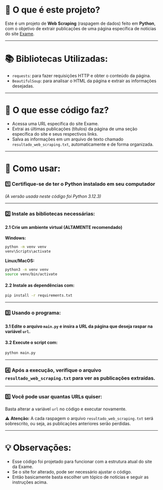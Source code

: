 # 📌 O que é este projeto?

Este é um projeto de **Web Scraping** (raspagem de dados) feito em **Python**, com o objetivo de extrair publicações de uma página específica de notícias do site [Exame](https://exame.com/).

---

# 📚 Bibliotecas Utilizadas:

- `requests`: para fazer requisições HTTP e obter o conteúdo da página.
- `BeautifulSoup`: para analisar o HTML da página e extrair as informações desejadas.

---

# 🧠 O que esse código faz?

- Acessa uma URL específica do site Exame.
- Extrai as últimas publicações (títulos) da página de uma seção específica do site e seus respectivos links.
- Salva as informações em um arquivo de texto chamado `resultado_web_scraping.txt`, automaticamente e de forma organizada.

---

# 🚀 Como usar:

### 1️⃣ Certifique-se de ter o Python instalado em seu computador  
*(A versão usada neste código foi Python 3.12.3)*

---

### 2️⃣ Instale as bibliotecas necessárias:

#### 2.1 Crie um ambiente virtual (ALTAMENTE recomendado)

**Windows:**

```bash
python -m venv venv
venv\Scripts\activate
```

**Linux/MacOS:**

```bash
python3 -m venv venv
source venv/bin/activate
```

#### 2.2 Instale as dependências com:

```bash
pip install -r requirements.txt
```

---

### 3️⃣ Usando o programa:

#### 3.1 Edite o arquivo `main.py` e insira a URL da página que deseja raspar na variável `url`.

#### 3.2 Execute o script com:

```bash
python main.py
```

---

### 4️⃣ Após a execução, verifique o arquivo `resultado_web_scraping.txt` para ver as publicações extraídas.

---

### 5️⃣ Você pode usar quantas URLs quiser:  
Basta alterar a variável `url` no código e executar novamente.

⚠️ **Atenção:** A cada raspagem o arquivo `resultado_web_scraping.txt` será sobrescrito, ou seja, as publicações anteriores serão perdidas.

---

# 💡 Observações:

- Esse código foi projetado para funcionar com a estrutura atual do site da Exame.
- Se o site for alterado, pode ser necessário ajustar o código.
- Então basicamente basta escolher um tópico de notícias e seguir as instruções acima.

